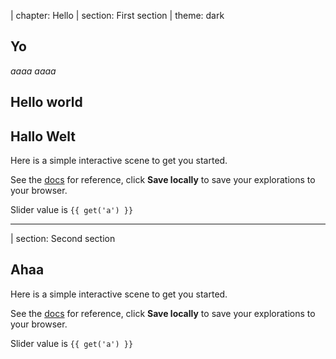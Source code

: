 | chapter: Hello
| section: First section
| theme: dark


<f-notes2 size="half">

## Yo

</f-notes2>

<f-sidebar2 src="./test.md" size="wide">
  <var>aaaa</var>
</f-sidebar2>

<f-sidebar2>
  <var>aaaa</var>
  <div slot="content">

## Hello world

  </div>
</f-sidebar2>

## Hallo Welt

Here is a simple interactive scene to get you started.

See the [docs](../docs) for reference, click **Save locally** to save your explorations to your browser.

Slider value is `{{ get('a') }}`

<f-slider set="a" />

<f-scene grid>
  <f-box :rotation="get('a', 0)" />
</f-scene>

---

| section: Second section

## Ahaa

Here is a simple interactive scene to get you started.

See the [docs](../docs) for reference, click **Save locally** to save your explorations to your browser.

Slider value is `{{ get('a') }}`

<f-slider set="a" />

<f-scene grid>
  <f-box :rotation="get('a', 0)" />
</f-scene>